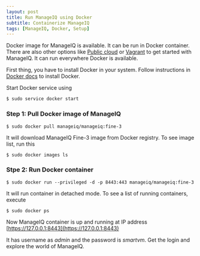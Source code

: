 ```yaml
---
layout: post
title: Run ManageIQ using Docker
subtitle: Containerize ManageIQ
tags: [ManageIQ, Docker, Setup]
---
```


Docker image for ManageIQ is available. It can be run in Docker container. There are also other options like [Public cloud](http://manageiq.org/docs/get-started/cloud) or [Vagrant](http://manageiq.org/docs/get-started/vagrant) to get started with ManageIQ. It can run everywhere Docker is available.

First thing, you have to install Docker in your system. Follow instructions in [Docker docs](https://store.docker.com/search?type=edition&offering=community) to install Docker.

Start Docker service using

``` $ sudo service docker start ```

### Step 1: Pull Docker image of ManageIQ

``` $ sudo docker pull manageiq/manageiq:fine-3 ```

It will download ManageIQ Fine-3 image from Docker registry. To see image list, run this

``` $ sudo docker images ls ```

### Stpe 2: Run Docker container

``` $ sudo docker run --privileged -d -p 8443:443 manageiq/manageiq:fine-3 ```

It will run container in detached mode. To see a list of running containers, execute

``` $ sudo docker ps ```


Now ManageIQ container is up and running at IP address [https://127.0.0.1:8443](https://127.0.0.1:8443)

It has username as *admin* and the password is *smartvm*. Get the login and explore the world of ManageIQ.
